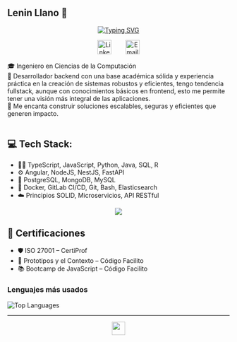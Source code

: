 ## Lenin Llano 👋

<p align="center">
<a href="https://git.io/typing-svg">
  <img src="https://readme-typing-svg.demolab.com?font=Fira+Code&pause=1000&width=470&lines=Si+Puedes+Imaginarlo+Puedes+Programarlo" alt="Typing SVG" />
</a>
</p>
<p align="center">
  <a href="https://www.linkedin.com/in/lenin-llano-orellana-92274bb6/"><img width="32px" alt="LinkedIn" title="LinkedIn" src="https://img.icons8.com/?size=80&id=8808&format=png&color=0139ff"/></a>
   &#8287;&#8287;&#8287;&#8287;&#8287;
  <a href="mailto:leninllano22@outlook.com"><img width="32px" alt="Email" title="Email" src="https://img.icons8.com/?size=80&id=59835&format=png&color=0139ff"/></a>
</p>
🎓 Ingeniero en Ciencias de la Computación <br>
🔧  Desarrollador backend con una base académica sólida y experiencia práctica en la creación de sistemas robustos y eficientes, tengo tendencia fullstack, aunque con conocimientos básicos en frontend, esto me        permite tener una visión más integral de las aplicaciones.<br>
🚀 Me encanta construir soluciones escalables, seguras y eficientes que generen impacto. <br>

<br>

## 💻 Tech Stack:

- 👨‍💻 TypeScript, JavaScript, Python, Java, SQL, R
- ⚙️ Angular, NodeJS, NestJS, FastAPI
- 🐘 PostgreSQL, MongoDB, MySQL
- 🐳 Docker, GitLab CI/CD, Git, Bash, Elasticsearch
- ☁️ Principios SOLID, Microservicios, API RESTful

<p align="center">
  <a href="https://skillicons.dev">
    <img src="https://skillicons.dev/icons?i=ts,js,py,java,r,angular,nestjs,postgres,mysql,mongodb,docker" />
  </a>
</p>

## 🎯 Certificaciones

- 🛡️ ISO 27001 – CertiProf
- 📐 Prototipos y el Contexto – Código Facilito
- 📚 Bootcamp de JavaScript – Código Facilito

### Lenguajes más usados
![Top Languages](https://github-readme-stats.vercel.app/api/top-langs/?username=StevenSsj1&layout=compact&theme=radical)

---

<p align="center">
  <img src="https://cultofthepartyparrot.com/parrots/hd/60fpsparrot.gif" width="30" height="30"/>
</p>
